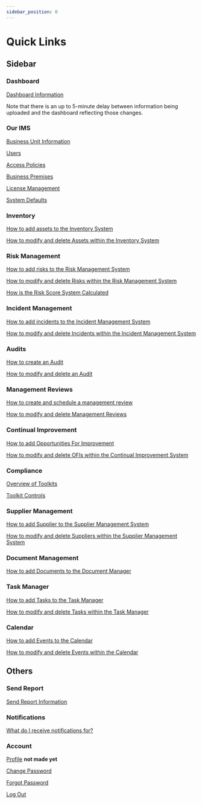 ```yaml
---
sidebar_position: 0
---
```


# Quick Links

## Sidebar

### Dashboard

[Dashboard Information][Dashboard]

[Dashboard]: ./dashboard

Note that there is an up to 5-minute delay between information being uploaded and the dashboard reflecting those changes.

### Our IMS

[Business Unit Information][Our IMS - Business Unit]

[Users][Our IMS - Users]

[Access Policies][Our IMS - Access Policies]

[Business Premises][Our IMS - Business Premises]

[License Management][Our IMS - License Management]

[System Defaults][Our IMS - System Defaults]

[Our IMS - Business Unit]: ./Our%20IMS/business_units
[Our IMS - Users]: ./Our%20IMS/users
[Our IMS - Access Policies]: ./Our%20IMS/access_policies
[Our IMS - Business Premises]: ./Our%20IMS/business_premises
[Our IMS - License Management]: ./Our%20IMS/license_management
[Our IMS - System Defaults]: ./Our%20IMS/system_defaults

### Inventory

[How to add assets to the Inventory System][Inventory Management]

[How to modify and delete Assets within the Inventory System][Asset Actions]

[Inventory Management]: ./Inventory%20Management/adding_assets
[Asset Actions]: ./Inventory%20Management/adding_assets#managing-assets

### Risk Management

[How to add risks to the Risk Management System][Risk Management]

[How to modify and delete Risks within the Risk Management System][Risk Actions]

[How is the Risk Score System Calculated][Risk Scoring]

[Risk Management]: ./Risk%20Management/adding_risks
[Risk Actions]: ./Risk%20Management/adding_risks#managing-risks
[Risk Scoring]: ./Risk%20Management/risk_scoring

### Incident Management

[How to add incidents to the Incident Management System][Incident Management]

[How to modify and delete Incidents within the Incident Management System][Incident Action]

[Incident Management]: ./Incident%20Management/raising_incidents
[Incident Action]: ./Incident%20Management/raising_incidents#managing-incidents

### Audits

[How to create an Audit][Add Audit]

[How to modify and delete an Audit][Audit Action]

[Add Audit]: ./Audits/add_audit
[Audit Action]: ./Audits/add_audit#managing-audits

### Management Reviews

[How to create and schedule a management review][Add Management Review]

[How to modify and delete Management Reviews][Management Actions]

[Add Management Review]: ./Management%20Reviews/add_review
[Management Actions]: ./Management%20Reviews/add_review#managing-reviews

### Continual Improvement

[How to add Opportunities For Improvement][OFI]

[How to modify and delete OFIs within the Continual Improvement System][OFI Action]

[OFI]: ./Continual%20Improvement/add_ofi
[OFI Action]: ./Continual%20Improvement/add_ofi#managing-ofis

### Compliance

[Overview of Toolkits][Overview]

[Toolkit Controls][Control]

[Overview]: ./Compliance/overview
[Control]: ./Compliance/controls

### Supplier Management

[How to add Supplier to the Supplier Management System][Supplier]

[How to modify and delete Suppliers within the Supplier Management System][Supplier Action]

[Supplier]: ./Supplier%20Management/add_supplier
[Supplier Action]: ./Supplier%20Management/add_supplier#modifying-a-supplier

### Document Management

[How to add Documents to the Document Manager][Upload]

[Upload]: ./Document%20Management/upload

### Task Manager

[How to add Tasks to the Task Manager][Task Manager]

[How to modify and delete Tasks within the Task Manager][Task Manager Actions]

[Task Manager]: ./Task%20Manager/add_task
[Task Manager Actions]: ./Task%20Manager/add_task#managing-tasks

### Calendar

[How to add Events to the Calendar][Calendar]

[How to modify and delete Events within the Calendar][Calendar Actions]

[Calendar]: ./Calendar/add_calendar
[Calendar Actions]: ./Calendar/add_calendar#managing-calendar-events

## Others

### Send Report

[Send Report Information][Send Report]

[Send Report]: ./dashboard#dashboard-report

### Notifications

[What do I receive notifications for?][Notifs]

[Notifs]: ./notifications

### Account
 
[Profile] **not made yet**

[Change Password][]

[Forgot Password][]

[Log Out][]

[Change Password]: ./new_user#changing-your-password "New User Change Password"
[Forgot Password]: ./new_user#forgot-password
[Log Out]: ./new_user#logging-out "New User Log Out"
[Profile]: ./new_user#profile